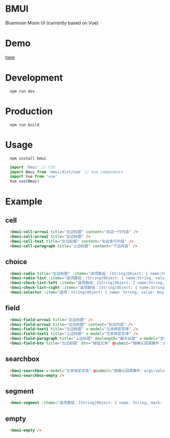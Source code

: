 # BMUI
Bluemoon Moon UI (currently based on Vue)

# Demo
[here](https://viyayaya.github.io/bmui)

# Development
```
  npm run dev
```

# Production
```
  npm run build
```

# Usage
```
  npm install bmui
```
``` javascript
  import 'bmui' // CSS
  import Bmui from 'bmui/dist/vue' // Vue components
  import Vue from 'vue'
  Vue.use(Bmui)
```

# Example
## cell
``` html
  <bmui-cell-arrow1 title="左边标题" content="右边一行内容" />
  <bmui-cell-arrow2 title="左边标题" />
  <bmui-cell-text title="左边标题" content="右边多行内容" />
  <bmui-cell-paragraph title="上边标题" content="下边内容" />
```
## choice
``` html
  <bmui-radio title="左边标题" :items="选项数组：[String|Object: { name:String, value:Any, disabled:Boolean }]" v-model="数据绑定实体" />
  <bmui-radio-list :items="选项数组：[String|Object: { name:String, value:Any, disabled:Boolean }]" v-model="数据绑定实体" />
  <bmui-check-list-left :items="选项数组：[String|Object: { name:String, value:Any, disabled:Boolean }]" v-model="数据绑定数组" />
  <bmui-check-list-right :items="选项数组：[String|Object: { name:String, value:Any, disabled:Boolean }]" v-model="数据绑定数组" />
  <bmui-selector :item="选项：String|Object: { name: String, value: Any }" :checked="是否被选中：Boolean" :disabled="是否禁用：Boolean" @change="选择事件：args:{ item:Any, checked:Boolean }" />  
```

## field
``` html
  <bmui-field-arrow1 title="左边标题" />
  <bmui-field-arrow2 title="左边标题" content="右边内容" />
  <bmui-field-text1 title="左边标题" v-model="文本绑定实体" />
  <bmui-field-text1 title="上边标题" v-model="文本绑定实体" />
  <bmui-field-paragraph title="上边标题" maxlength="最大长度" v-model="文本绑定实体" />
  <bmui-field-btn title="左边标题" btn="按钮文本" @submit="按确认回调事件：args:value" status="右边状态：'loading'|'success'|'warning'|'fail" v-model="文本绑定实体" />
```

## searchbox
``` html
  <bmui-searchbox v-model="文本绑定实体" @submit="按确认回调事件：args:value" />
  <bmui-searchbox-empty />
```

## segment
``` html
  <bmui-segment :items="选项数组：[String|Object: { name: String, mark: Number }]" index="激活项" @change="点击事件：args:index" />
```

## empty
``` html
  <bmui-empty />
```
